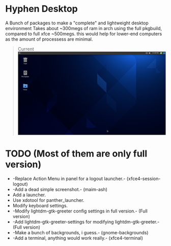 # Hyphen Desktop
A Bunch of packages to make a "complete" and lightweight desktop environment
Takes about ~300megs of ram in arch using the full pkgbuild, compared to full xfce ~500megs.
this would help for lower-end computers as the amount of processess are minimal.

> Current
![Screenshot](ss.png?raw=true)

# TODO (Most of them are only full version)
- -Replace Action Menu in panel for a logout launcher.- (xfce4-session-logout)
- -Add a dead simple screenshot.- (maim-ash)
- Add a launcher.
- Use xdotool for panther_launcher.
- Modify keyboard settings.
- -Modify lightdm-gtk-greeter config settings in full version.- (Full version)
- -Add lightdm-gtk-greeter-settings for modifying lightdm-gtk-greeter.- (Full version)
- -Make a bunch of backgrounds, i guess.- (gnome-backgrounds)
- -Add a terminal, anything would work really.- (xfce4-terminal)
